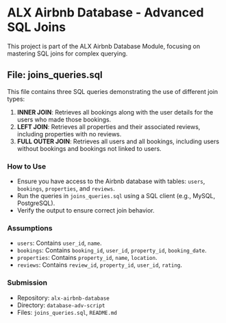 # ALX Airbnb Database - Advanced SQL Joins

This project is part of the ALX Airbnb Database Module, focusing on mastering SQL joins for complex querying.

## File: joins_queries.sql

This file contains three SQL queries demonstrating the use of different join types:

1. **INNER JOIN**: Retrieves all bookings along with the user details for the users who made those bookings.
2. **LEFT JOIN**: Retrieves all properties and their associated reviews, including properties with no reviews.
3. **FULL OUTER JOIN**: Retrieves all users and all bookings, including users without bookings and bookings not linked to users.

### How to Use
- Ensure you have access to the Airbnb database with tables: `users`, `bookings`, `properties`, and `reviews`.
- Run the queries in `joins_queries.sql` using a SQL client (e.g., MySQL, PostgreSQL).
- Verify the output to ensure correct join behavior.

### Assumptions
- `users`: Contains `user_id`, `name`.
- `bookings`: Contains `booking_id`, `user_id`, `property_id`, `booking_date`.
- `properties`: Contains `property_id`, `name`, `location`.
- `reviews`: Contains `review_id`, `property_id`, `user_id`, `rating`.

### Submission
- Repository: `alx-airbnb-database`
- Directory: `database-adv-script`
- Files: `joins_queries.sql`, `README.md`